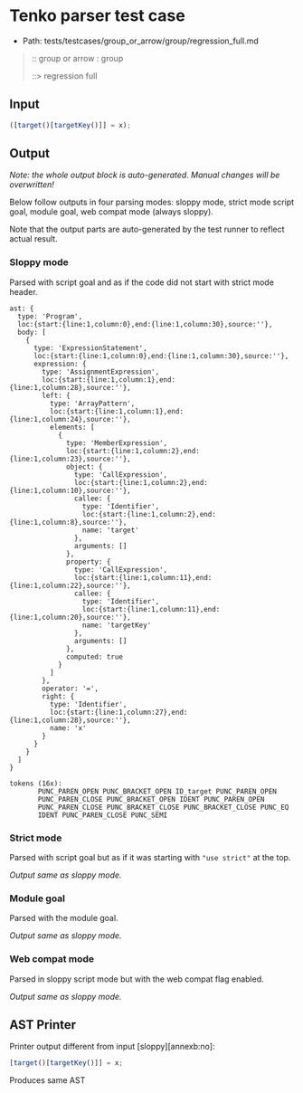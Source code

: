 # Tenko parser test case

- Path: tests/testcases/group_or_arrow/group/regression_full.md

> :: group or arrow : group
>
> ::> regression full

## Input

`````js
([target()[targetKey()]] = x);
`````

## Output

_Note: the whole output block is auto-generated. Manual changes will be overwritten!_

Below follow outputs in four parsing modes: sloppy mode, strict mode script goal, module goal, web compat mode (always sloppy).

Note that the output parts are auto-generated by the test runner to reflect actual result.

### Sloppy mode

Parsed with script goal and as if the code did not start with strict mode header.

`````
ast: {
  type: 'Program',
  loc:{start:{line:1,column:0},end:{line:1,column:30},source:''},
  body: [
    {
      type: 'ExpressionStatement',
      loc:{start:{line:1,column:0},end:{line:1,column:30},source:''},
      expression: {
        type: 'AssignmentExpression',
        loc:{start:{line:1,column:1},end:{line:1,column:28},source:''},
        left: {
          type: 'ArrayPattern',
          loc:{start:{line:1,column:1},end:{line:1,column:24},source:''},
          elements: [
            {
              type: 'MemberExpression',
              loc:{start:{line:1,column:2},end:{line:1,column:23},source:''},
              object: {
                type: 'CallExpression',
                loc:{start:{line:1,column:2},end:{line:1,column:10},source:''},
                callee: {
                  type: 'Identifier',
                  loc:{start:{line:1,column:2},end:{line:1,column:8},source:''},
                  name: 'target'
                },
                arguments: []
              },
              property: {
                type: 'CallExpression',
                loc:{start:{line:1,column:11},end:{line:1,column:22},source:''},
                callee: {
                  type: 'Identifier',
                  loc:{start:{line:1,column:11},end:{line:1,column:20},source:''},
                  name: 'targetKey'
                },
                arguments: []
              },
              computed: true
            }
          ]
        },
        operator: '=',
        right: {
          type: 'Identifier',
          loc:{start:{line:1,column:27},end:{line:1,column:28},source:''},
          name: 'x'
        }
      }
    }
  ]
}

tokens (16x):
       PUNC_PAREN_OPEN PUNC_BRACKET_OPEN ID_target PUNC_PAREN_OPEN
       PUNC_PAREN_CLOSE PUNC_BRACKET_OPEN IDENT PUNC_PAREN_OPEN
       PUNC_PAREN_CLOSE PUNC_BRACKET_CLOSE PUNC_BRACKET_CLOSE PUNC_EQ
       IDENT PUNC_PAREN_CLOSE PUNC_SEMI
`````

### Strict mode

Parsed with script goal but as if it was starting with `"use strict"` at the top.

_Output same as sloppy mode._

### Module goal

Parsed with the module goal.

_Output same as sloppy mode._

### Web compat mode

Parsed in sloppy script mode but with the web compat flag enabled.

_Output same as sloppy mode._

## AST Printer

Printer output different from input [sloppy][annexb:no]:

````js
[target()[targetKey()]] = x;
````

Produces same AST
